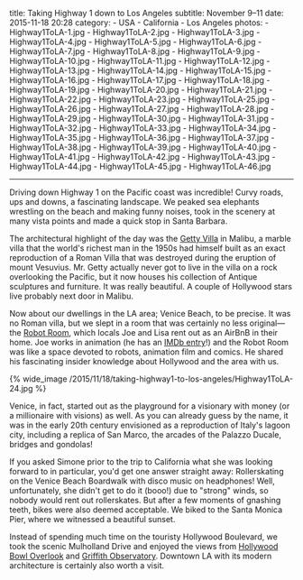 title: Taking Highway 1 down to Los Angeles
subtitle: November 9–11
date: 2015-11-18 20:28
category:
	- USA
	- California
	- Los Angeles
photos:
	- Highway1ToLA-1.jpg
	- Highway1ToLA-2.jpg
	- Highway1ToLA-3.jpg
	- Highway1ToLA-4.jpg
	- Highway1ToLA-5.jpg
	- Highway1ToLA-6.jpg
	- Highway1ToLA-7.jpg
	- Highway1ToLA-8.jpg
	- Highway1ToLA-9.jpg
	- Highway1ToLA-10.jpg
	- Highway1ToLA-11.jpg
	- Highway1ToLA-12.jpg
	- Highway1ToLA-13.jpg
	- Highway1ToLA-14.jpg
	- Highway1ToLA-15.jpg
	- Highway1ToLA-16.jpg
	- Highway1ToLA-17.jpg
	- Highway1ToLA-18.jpg
	- Highway1ToLA-19.jpg
	- Highway1ToLA-20.jpg
	- Highway1ToLA-21.jpg
	- Highway1ToLA-22.jpg
	- Highway1ToLA-23.jpg
	- Highway1ToLA-25.jpg
	- Highway1ToLA-26.jpg
	- Highway1ToLA-27.jpg
	- Highway1ToLA-28.jpg
	- Highway1ToLA-29.jpg
	- Highway1ToLA-30.jpg
	- Highway1ToLA-31.jpg
	- Highway1ToLA-32.jpg
	- Highway1ToLA-33.jpg
	- Highway1ToLA-34.jpg
	- Highway1ToLA-35.jpg
	- Highway1ToLA-36.jpg
	- Highway1ToLA-37.jpg
	- Highway1ToLA-38.jpg
	- Highway1ToLA-39.jpg
	- Highway1ToLA-40.jpg
	- Highway1ToLA-41.jpg
	- Highway1ToLA-42.jpg
	- Highway1ToLA-43.jpg
	- Highway1ToLA-44.jpg
	- Highway1ToLA-45.jpg
	- Highway1ToLA-46.jpg

---

Driving down Highway 1 on the Pacific coast was incredible! Curvy roads, ups and downs, a fascinating landscape. We peaked sea elephants wrestling on the beach and making funny noises, took in the scenery at many vista points and made a quick stop in Santa Barbara. 

The architectural highlight of the day was the [Getty Villa](http://www.getty.edu/visit/villa/) in Malibu, a marble villa that the world's richest man in the 1950s had himself built as an exact reproduction of a Roman Villa that was destroyed during the eruption of mount Vesuvius. Mr. Getty actually never got to live in the villa on a rock overlooking the Pacific, but it now houses his collection of Antique sculptures and furniture. It was really beautiful. A couple of Hollywood stars live probably next door in Malibu.

Now about our dwellings in the LA area; Venice Beach, to be precise. It was no Roman villa, but we slept in a room that was certainly no less original—the [Robot Room](https://www.airbnb.com/rooms/1009472), which locals Joe and Lisa rent out as an AirBnB in their home. Joe works in animation (he has an [IMDb entry](http://www.imdb.com/name/nm0669298)!) and the Robot Room was like a space devoted to robots, animation film and comics. He shared his fascinating insider knowledge about Hollywood and the area with us.

{% wide_image /2015/11/18/taking-highway1-to-los-angeles/Highway1ToLA-24.jpg %}

Venice, in fact, started out as the playground for a visionary with money (or a millionaire with visions) as well. As you can already guess by the name, it was in the early 20th century envisioned as a reproduction of Italy's lagoon city, including a replica of San Marco, the arcades of the Palazzo Ducale, bridges and gondolas! 

If you asked Simone prior to the trip to California what she was looking forward to in particular, you'd get one answer straight away: Rollerskating on the Venice Beach Boardwalk with disco music on headphones! Well, unfortunately, she didn't get to do it (booo!) due to "strong" winds, so nobody would rent out rollerskates. But after a few moments of gnashing teeth, bikes were also deemed acceptable. We biked to the Santa Monica Pier, where we witnessed a beautiful sunset.

Instead of spending much time on the touristy Hollywood Boulevard, we took the scenic Mulholland Drive and enjoyed the views from [Hollywood Bowl Overlook](http://www.lamountains.com/parks.asp?parkid=39) and [Griffith Observatory](http://griffithobservatory.org/). Downtown LA with its modern architecture is certainly also worth a visit.
